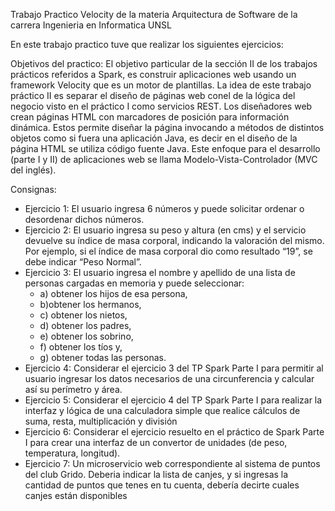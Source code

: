 Trabajo Practico Velocity de la materia Arquitectura de Software de la carrera Ingenieria en Informatica UNSL

En este trabajo practico tuve que realizar los siguientes ejercicios:

Objetivos del practico: El objetivo particular de la sección II de los trabajos prácticos referidos a Spark, es construir aplicaciones web usando un framework Velocity que es un motor de plantillas. 
La idea de este trabajo práctico II es separar el diseño de páginas web conel de la lógica del negocio visto en el práctico I como servicios REST. 
Los diseñadores web crean páginas HTML con marcadores de posición para información dinámica. Estos permite diseñar la página invocando a métodos de distintos objetos como si
fuera una aplicación Java, es decir en el diseño de la página HTML se utiliza código fuente Java. Este enfoque para el desarrollo (parte I y II) de aplicaciones web se llama
Modelo-Vista-Controlador (MVC del inglés).

Consignas: 
-  Ejercicio 1: El usuario ingresa 6 números y puede solicitar ordenar o desordenar dichos números.
-  Ejercicio 2: El usuario ingresa su peso y altura (en cms) y el servicio devuelve su índice de masa corporal, indicando la valoración del mismo.
   Por ejemplo, si el índice de masa corporal dio como resultado “19”, se debe indicar “Peso Normal”.
-  Ejercicio 3: El usuario ingresa el nombre y apellido de una lista de personas cargadas en memoria y puede seleccionar:
    - a) obtener los hijos de esa persona,
    - b)obtener los hermanos,
    - c) obtener los nietos,
    - d) obtener los padres,
    - e) obtener los sobrino,
    - f) obtener los tíos y,
    - g) obtener todas las personas.
-  Ejercicio 4: Considerar el ejercicio 3 del TP Spark Parte I para permitir al usuario ingresar los datos necesarios de una circunferencia y calcular así su perímetro y
   área.
-  Ejercicio 5: Considerar el ejercicio 4 del TP Spark Parte I para realizar la interfaz y lógica de una calculadora simple que realice cálculos de suma, resta,
   multiplicación y división
-  Ejercicio 6: Considerar el ejercicio resuelto en el práctico de Spark Parte I para crear una interfaz de un convertor de unidades (de peso, temperatura, longitud).
-  Ejercicio 7: Un microservicio web correspondiente al sistema de puntos del club Grido. Deberia indicar la lista de canjes, y si ingresas la cantidad de puntos que
   tenes en tu cuenta, debería decirte cuales canjes están disponibles
